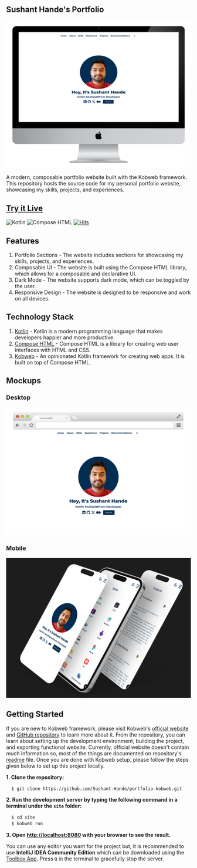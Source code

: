 ## Sushant Hande's Portfolio

<img src="images/portfolio.png">

A modern, composable portfolio website built with the Kobweb framework. This repository hosts the source code for my personal portfolio website, showcasing my skills, projects, and experiences.

## [Try it Live]()

  <img alt="Kotlin" src="https://img.shields.io/badge/Kotlin-a503fc?logo=kotlin&logoColor=white&style=for-the-badge"/></a>
  <img alt="Compose HTML" src="https://img.shields.io/static/v1?style=for-the-badge&message=Compose+HTML&color=4285F4&logo=Jetpack+Compose&logoColor=FFFFFF&label="/></a>
  [![Hits](https://hits.sh/github.com/Sushant-Hande/portfolio-kobweb.svg?style=for-the-badge&label=Total%20Views)](https://hits.sh/github.com/Sushant-Hande/portfolio-kobweb/)


## Features
1. Portfolio Sections - The website includes sections for showcasing my skills, projects, and experiences.
2. Composable UI - The website is built using the Compose HTML library, which allows for a composable and declarative UI.
3. Dark Mode - The website supports dark mode, which can be toggled by the user.
4. Responsive Design - The website is designed to be responsive and work on all devices.


## Technology Stack
1. [Kotlin](https://kotlinlang.org/) - Kotlin is a modern programming language that makes developers happier and more productive.
2. [Compose HTML](https://github.com/JetBrains/compose-multiplatform#:~:text=Libraries-,Compose%20HTML,-Compose%20HTML%20is) - Compose HTML is a library for creating web user interfaces with HTML and CSS.
3. [Kobweb](https://github.com/varabyte/kobweb) - An opinionated Kotlin framework for creating web apps. It is built on top of Compose HTML.


## Mockups

### Desktop
<img src="images/portfolio-browser-mockup.png" >

### Mobile
<img src="images/iphone-multiple-screens-mockup.png" >


## Getting Started

If you are new to Kobweb framework, please visit Kobweb's [official website](https://kobweb.varabyte.com/docs) and [GitHub repository](https://github.com/varabyte/kobweb/) to learn more about it. 
From the repository, you can learn about setting up the development environment, building the project, and exporting functional website. Currently, official website doesn't contain much information so, most of the things are documented on repository's [readme](https://github.com/varabyte/kobweb/#:~:text=Apache%2D2.0%20license-,K%F0%9F%95%B8%EF%B8%8Fbweb,-Kobweb%20is%20an) file. Once you are done with Kobweb setup, please follow the steps given below to set up this project locally.

**1. Clone the repository:**
```bash
  $ git clone https://github.com/Sushant-Hande/portfolio-kobweb.git
```

**2. Run the development server by typing the following command in a terminal under the `site` folder:**

```bash
  $ cd site
  $ kobweb run
```

**3. Open [http://localhost:8080](http://localhost:8080) with your browser to see the result.**

You can use any editor you want for the project but, it is recommended to use **IntelliJ IDEA Community Edition** which can be downloaded
using the [Toolbox App](https://www.jetbrains.com/toolbox-app/). Press `Q` in the terminal to gracefully stop the server.